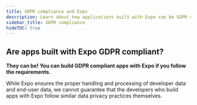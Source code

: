 ```yaml
---
title: GDPR compliance and Expo
description: Learn about how applications built with Expo can be GDPR compliant.
sidebar_title: GDPR compliance
hideTOC: true
---
```


## Are apps built with Expo GDPR compliant?

**They can be! You can build GDPR compliant apps with Expo if you follow the requirements.**

While Expo ensures the proper handling and processing of developer data and end-user data, we cannot guarantee that the developers who build apps with Expo follow similar data privacy practices themselves.
